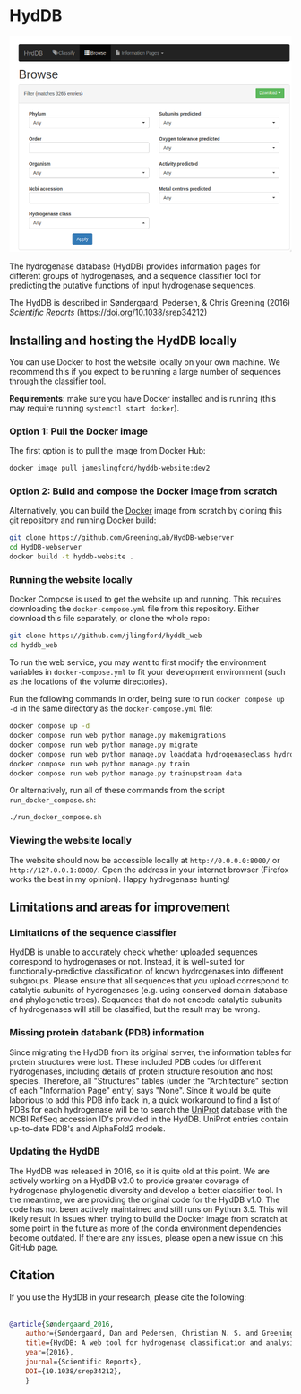 # HydDB

![HydDB website screenshot](./banner_image_hyddb.png)

The hydrogenase database (HydDB) provides information pages for different groups of hydrogenases, and a sequence classifier tool for predicting the putative functions of input hydrogenase sequences.

The HydDB is described in Søndergaard, Pedersen, & Chris Greening (2016) *Scientific Reports* (<https://doi.org/10.1038/srep34212>)

## Installing and hosting the HydDB locally

You can use Docker to host the website locally on your own machine.
We recommend this if you expect to be running a large number of sequences through the classifier tool.

**Requirements**: make sure you have Docker installed and is running (this may require running `systemctl start docker`).

### Option 1: Pull the Docker image

The first option is to pull the image from Docker Hub:

```bash
docker image pull jameslingford/hyddb-website:dev2
```

### Option 2: Build and compose the Docker image from scratch

Alternatively, you can build the [Docker](https://www.docker.com) image from scratch by cloning this git repository and running Docker build:

```bash
git clone https://github.com/GreeningLab/HydDB-webserver
cd HydDB-webserver
docker build -t hyddb-website .
```

### Running the website locally

Docker Compose is used to get the website up and running. This requires downloading the `docker-compose.yml` file from this repository.
Either download this file separately, or clone the whole repo:

```bash
git clone https://github.com/jlingford/hyddb_web
cd hyddb_web
```

To run the web service, you may want to first modify the environment variables in
`docker-compose.yml` to fit your development environment (such as the locations of the volume directories).

Run the following commands in order, being sure to run `docker compose up -d` in the same directory as the `docker-compose.yml` file:

```bash
docker compose up -d
docker compose run web python manage.py makemigrations
docker compose run web python manage.py migrate
docker compose run web python manage.py loaddata hydrogenaseclass hydrogenasesequence geneticorganisation
docker compose run web python manage.py train
docker compose run web python manage.py trainupstream data
```

Or alternatively, run all of these commands from the script `run_docker_compose.sh`:

```bash
./run_docker_compose.sh
```

### Viewing the website locally

The website should now be accessible locally at `http://0.0.0.0:8000/` or `http://127.0.0.1:8000/`.
Open the address in your internet browser (Firefox works the best in my opinion).
Happy hydrogenase hunting!

## Limitations and areas for improvement

### Limitations of the sequence classifier

HydDB is unable to accurately check whether uploaded sequences correspond to hydrogenases or not. Instead, it is well-suited for functionally-predictive classification of known hydrogenases into different subgroups. Please ensure that all sequences that you upload correspond to catalytic subunits of hydrogenases (e.g. using conserved domain database and phylogenetic trees). Sequences that do not encode catalytic subunits of hydrogenases will still be classified, but the result may be wrong.

### Missing protein databank (PDB) information

Since migrating the HydDB from its original server, the information tables for protein structures were lost.
These included PDB codes for different hydrogenases, including details of protein structure resolution and host species.
Therefore, all "Structures" tables (under the "Architecture" section of each "Information Page" entry) says "None".
Since it would be quite laborious to add this PDB info back in, a quick workaround to find a list of PDBs for each hydrogenase will be to search the [UniProt](https://www.uniprot.org/id-mapping) database with the NCBI RefSeq accession ID's provided in the HydDB.
UniProt entries contain up-to-date PDB's and AlphaFold2 models.

### Updating the HydDB

The HydDB was released in 2016, so it is quite old at this point.
We are actively working on a HydDB v2.0 to provide greater coverage of hydrogenase phylogenetic diversity and develop a better classifier tool.
In the meantime, we are providing the original code for the HydDB v1.0.
The code has not been actively maintained and still runs on Python 3.5.
This will likely result in issues when trying to build the Docker image from scratch at some point in the future as more of the conda environment dependencies become outdated.
If there are any issues, please open a new issue on this GitHub page.

## Citation

If you use the HydDB in your research, please cite the following:

```bibtex

@article{Søndergaard_2016,
    author={Søndergaard, Dan and Pedersen, Christian N. S. and Greening, Chris},
    title={HydDB: A web tool for hydrogenase classification and analysis},
    year={2016},
    journal={Scientific Reports},
    DOI={10.1038/srep34212},
    }

```
